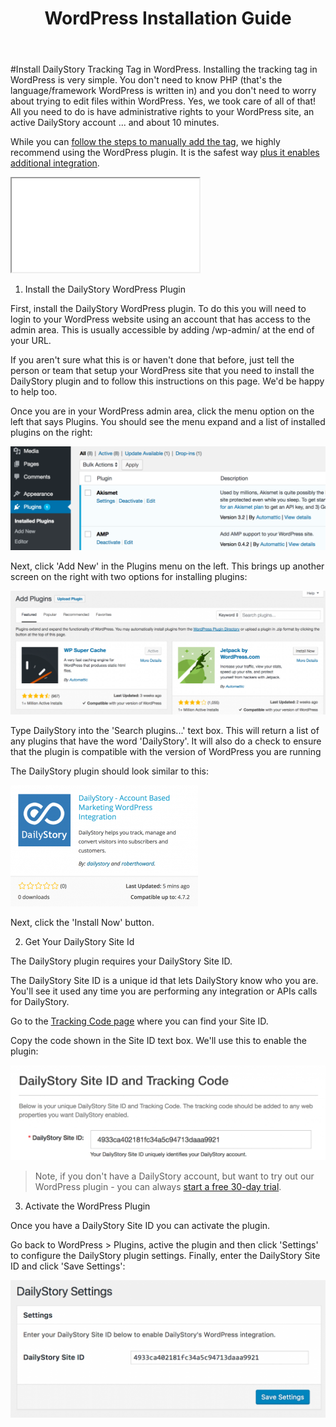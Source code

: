 ﻿---
layout: _ArticleLayout
title: WordPress Installation Guide
description: Installing the DailyStory tracking code in WordPress.
---
#Install DailyStory Tracking Tag in WordPress.
Installing the tracking tag in WordPress is very simple. You don't need to know PHP (that's the language/framework WordPress is written in) and you don't need to worry about trying to edit files within WordPress. Yes, we took care of all of that! All you need to do is have administrative rights to your WordPress site, an active DailyStory account ... and about 10 minutes.

While you can [follow the steps to manually add the tag](/install/manual), we highly recommend using the WordPress plugin. It is the safest way [plus it enables additional integration](/integrations/wordpress).

<div class="embed-responsive embed-responsive-16by9"><iframe class="embed-responsive-item" src="//www.youtube.com/embed/P5hjQqR2Ivg" width="300" height="150" allowfullscreen="allowfullscreen"></iframe></div>

<ol class="step"><li value="1">Install the DailyStory WordPress Plugin</li></ol>

First, install the DailyStory WordPress plugin. To do this you will need to login to your WordPress website using an account that has access to the admin area. This is usually accessible by adding /wp-admin/ at the end of your URL.

If you aren't sure what this is or haven't done that before, just tell the person or team that setup your WordPress site that you need to install the DailyStory plugin and to follow this instructions on this page. We'd be happy to help too.

Once you are in your WordPress admin area, click the menu option on the left that says Plugins. You should see the menu expand and a list of installed plugins on the right:

![WordPress Plugins](/articles/install/wordpress-01.png "WordPress Plugins")

Next, click 'Add New' in the Plugins menu on the left. This brings up another screen on the right with two options for installing plugins:

![WordPress Plugins](/install/wordpress-02.png "WordPress Plugins")

Type DailyStory into the 'Search plugins...' text box. This will return a list of any plugins that have the word 'DailyStory'. It will also do a check to ensure that the plugin is compatible with the version of WordPress you are running

The DailyStory plugin should look similar to this:

![DailyStory WordPress Plugins](/install/wordpress-03.png "DailyStory WordPress Plugins")

Next, click the 'Install Now' button.

<ol class="step"><li value="2">Get Your DailyStory Site Id</li></ol>

The DailyStory plugin requires your DailyStory Site ID.

The DailyStory Site ID is a unique id that lets DailyStory know who you are. You'll see it used any time you are performing any integration or APIs calls for DailyStory.

Go to the [Tracking Code page](/install) where you can find your Site ID.

Copy the code shown in the Site ID text box. We'll use this to enable the plugin:

![DailyStory Site Id](/install/siteid-01.png "DailyStory Site Id")

> Note, if you don't have a DailyStory account, but want to try out our WordPress plugin - you can always [start a free 30-day trial](https://www.dailystory.com/trial).

<ol class="step"><li value="3">Activate the WordPress Plugin</li></ol>

Once you have a DailyStory Site ID you can activate the plugin.

Go back to WordPress > Plugins, active the plugin and then click 'Settings' to configure the DailyStory plugin settings. Finally, enter the DailyStory Site ID and click 'Save Settings':

![Activate Plugin](/install/wordpress-04.png "Activate Plugin")